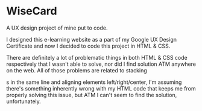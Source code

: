 # WiseCard
A UX design project of mine put to code.

I designed this e-learning website as a part of my Google UX Design Certificate and now I decided to code this project in HTML & CSS.

There are definitely a lot of problematic things in both HTML & CSS code respectively that I wasn't able to solve, nor did I find solution ATM anywhere on the web. All of those problems are related to stacking <div>s in the same line and aligning elements left/right/center, I'm assuming there's something inherently wrong with my HTML code that keeps me from properly solving this issue, but ATM I can't seem to find the solution, unfortunately.
